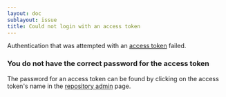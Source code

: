 ```yaml
---
layout: doc
sublayout: issue
title: Could not login with an access token
---
```

Authentication that was attempted with an [access token](/glossary/access-token.html) failed.

### You do not have the correct password for the access token

The password for an access token can be found by clicking on the access token's name in the [repository admin](/glossary/repo-admin.html) page.
